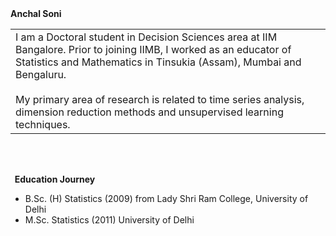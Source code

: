 <heading>
  <b>
    Anchal Soni
  </b>
</heading>

<table class="wide">
  <tr>
  <td>
    I am a Doctoral student in Decision Sciences area at IIM Bangalore. Prior to joining IIMB, I worked as an educator of Statistics and Mathematics in Tinsukia (Assam), Mumbai and Bengaluru. 
    <br>
    <br>
    My primary area of research is related to time series analysis, dimension reduction methods and unsupervised learning techniques. 
    <br> 
    </td>
  </tr>
</table>

<br>
<br>


  <b>&nbsp;&nbsp;Education&nbsp;Journey</b>
  <br/>
  
  - B.Sc. (H) Statistics (2009) from Lady Shri Ram College, University of Delhi
  - M.Sc. Statistics (2011) University of Delhi
  
<br>
<br>


